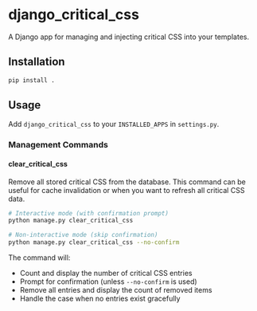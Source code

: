 # django_critical_css

A Django app for managing and injecting critical CSS into your templates.

## Installation

```bash
pip install .
```

## Usage

Add `django_critical_css` to your `INSTALLED_APPS` in `settings.py`.

### Management Commands

#### clear_critical_css

Remove all stored critical CSS from the database. This command can be useful for cache invalidation or when you want to refresh all critical CSS data.

```bash
# Interactive mode (with confirmation prompt)
python manage.py clear_critical_css

# Non-interactive mode (skip confirmation)
python manage.py clear_critical_css --no-confirm
```

The command will:
- Count and display the number of critical CSS entries
- Prompt for confirmation (unless `--no-confirm` is used)
- Remove all entries and display the count of removed items
- Handle the case when no entries exist gracefully
